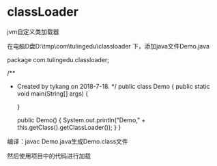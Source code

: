 # classLoader
jvm自定义类加载器

在电脑D盘D:\tmp\com\tulingedu\classloader 下，添加java文件Demo.java

package com.tulingedu.classloader;

/**
 * Created by tykang on 2018-7-18.
 */
public class Demo {
    public static void main(String[] args) {

    }

    public Demo() {
        System.out.println("Demo," + this.getClass().getClassLoader());
    }
}

编译：javac Demo.java生成Demo.class文件

然后使用项目中的代码进行加载
